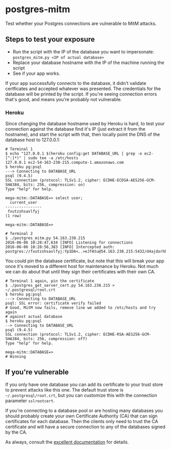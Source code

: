 # postgres-mitm

Test whether your Postgres connections are vulnerable to MitM attacks.


## Steps to test your exposure

* Run the script with the IP of the database you want to impersonate:
  `postgres_mitm.py <IP of actual database>`
* Replace your database hostname with the IP of the machine running the script
* See if your app works.

If your app successfully connects to the database, it didn't validate certficates and accepted whatever was presented. The credentials for the database will be printed by the script. If you're seeing connection errors that's good, and means you're probably not vulnerable.


### Heroku

Since changing the database hostname used by Heroku is hard, to test your connection against the database find it's IP (just extract it from the hostname), and start the script with that, then locally point the DNS of the database host to 127.0.0.1:

```
# Terminal 1
$ echo "127.0.0.1 $(heroku config:get DATABASE_URL | grep -o ec2-[^:]*)" | sudo tee -a /etc/hosts
127.0.0.1 ec2-54-163-238-215.compute-1.amazonaws.com
$ heroku pg:psql
---> Connecting to DATABASE_URL
psql (9.4.5)
SSL connection (protocol: TLSv1.2, cipher: ECDHE-ECDSA-AES256-GCM-SHA384, bits: 256, compression: on)
Type "help" for help.

mega-mitm::DATABASE=> select user;
  current_user
----------------
 fxutzshsavlfyj
(1 row)

mega-mitm::DATABASE=>

# Terminal 2
$ ./postgres_mitm.py 54.163.238.215
2016-06-06 10:28:47,634 [INFO] Listening for connections
2016-06-06 10:28:56,383 [INFO] Intercepted auth: postgres://fxutzshsavlfyj:Yp1DA<..>eJfAtu@54.163.238.215:5432/d4ajdorhb758hq
```

You could pin the database certificate, but note that this will break your app once it's moved to a different host for maintenance by Heroku. Not much we can do about that until they sign their certificates with their own CA.

```
# Terminal 1 again, pin the certificate
$ ./postgres_get_server_cert.py 54.163.238.215 > ~/.postgresql/root.crt
$ heroku pg:psql
---> Connecting to DATABASE_URL
psql: SSL error: certificate verify failed
# Good, MitM now fails, remove line we added to /etc/hosts and try again
# against actual database
$ heroku pg:psql
--> Connecting to DATABASE_URL
psql (9.4.5)
SSL connection (protocol: TLSv1.2, cipher: ECDHE-RSA-AES256-GCM-SHA384, bits: 256, compression: off)
Type "help" for help.

mega-mitm::DATABASE=>
# Winning
```

## If you're vulnerable

If you only have one database you can add its certificate to your trust store to prevent attacks like this one. The default trust store is `~/.postgresql/root.crt`, but you can customize this with the connection parameter `sslrootcert`.

If you're connecting to a database pool or are hosting many databases you should probably create your own Certificate Authority (CA) that can sign certificates for each database. Then the clients only need to trust the CA certificate and will have a secure connection to any of the databases signed by the CA.

As always, consult the [excellent documentation](https://www.postgresql.org/docs/9.0/static/libpq-connect.html#LIBPQ-CONNECT-SSLMODE) for details.

